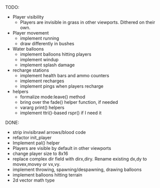 TODO:
- Player visibility
  - Players are invisible in grass in other viewports. Dithered on their own.
- Player movement
  - implement running
  - draw differently in bushes
- Water balloons
  * implement balloons hitting players
  - implement windup
  - implement splash damage
- recharge stations
  * implement health bars and ammo counters
  * implement recharges
  - implement pings when players recharge
- helpers
  - formalize mode:leave() method
  - bring over the fade() helper function, if needed
  - vararg print() helpers
  - implement ttri()-based rspr() if I need it

DONE:
* strip invisibrawl arrows/blood code
* refactor init_player
* Implement pal() helper
* Players are visible by default in other viewports
* change player size to 8x16
* replace complex dir field with dirx,diry. Rename existing dx,dy to movex,movey or vx,vy.
* implement throwing, spawning/despawning, drawing balloons
* implement balloons hitting terrain
* 2d vector math type
